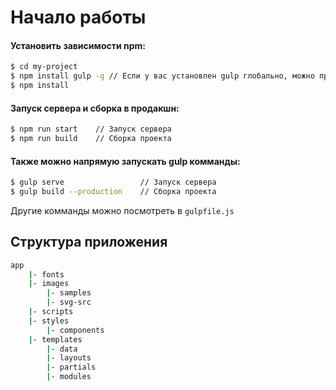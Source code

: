 # Начало работы

#### Установить зависимости npm:

```sh
$ cd my-project
$ npm install gulp -g // Если у вас установлен gulp глобально, можно пропустить данную комманду 
$ npm install
```

#### Запуск сервера и сборка в продакшн:

```sh
$ npm run start    // Запуск сервера
$ npm run build    // Сборка проекта
```
#### Также можно напрямую запускать gulp комманды:

```sh
$ gulp serve                 // Запуск сервера
$ gulp build --production    // Сборка проекта
```
Другие комманды можно посмотреть в `gulpfile.js`

## Структура приложения 
```sh 
app 
    |- fonts 
    |- images 
        |- samples
        |- svg-src 
    |- scripts 
    |- styles
        |- components 
    |- templates
        |- data
        |- layouts
        |- partials
        |- modules 
 ```

